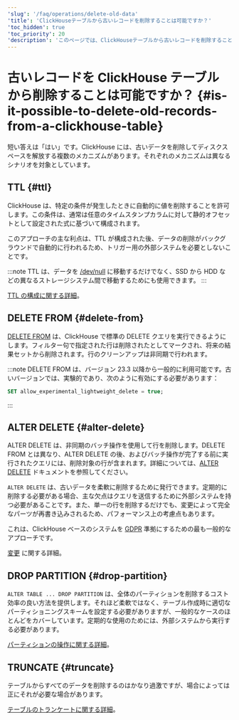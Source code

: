 ```yaml
---
'slug': '/faq/operations/delete-old-data'
'title': 'ClickHouseテーブルから古いレコードを削除することは可能ですか？'
'toc_hidden': true
'toc_priority': 20
'description': 'このページでは、ClickHouseテーブルから古いレコードを削除することが可能かどうかについて説明します。'
---
```





# 古いレコードを ClickHouse テーブルから削除することは可能ですか？ {#is-it-possible-to-delete-old-records-from-a-clickhouse-table}

短い答えは「はい」です。ClickHouse には、古いデータを削除してディスクスペースを解放する複数のメカニズムがあります。それぞれのメカニズムは異なるシナリオを対象としています。

## TTL {#ttl}

ClickHouse は、特定の条件が発生したときに自動的に値を削除することを許可します。この条件は、通常は任意のタイムスタンプカラムに対して静的オフセットとして設定された式に基づいて構成されます。

このアプローチの主な利点は、TTL が構成された後、データの削除がバックグラウンドで自動的に行われるため、トリガー用の外部システムを必要としないことです。

:::note
TTL は、データを [/dev/null](https://en.wikipedia.org/wiki/Null_device) に移動するだけでなく、SSD から HDD などの異なるストレージシステム間で移動するためにも使用できます。
:::

[TTL の構成に関する詳細](../../engines/table-engines/mergetree-family/mergetree.md#table_engine-mergetree-ttl)。

## DELETE FROM {#delete-from}

[DELETE FROM](/sql-reference/statements/delete.md) は、ClickHouse で標準の DELETE クエリを実行できるようにします。フィルター句で指定された行は削除されたとしてマークされ、将来の結果セットから削除されます。行のクリーンアップは非同期で行われます。

:::note
DELETE FROM は、バージョン 23.3 以降から一般的に利用可能です。古いバージョンでは、実験的であり、次のように有効にする必要があります：
```sql
SET allow_experimental_lightweight_delete = true;
```
:::

## ALTER DELETE {#alter-delete}

ALTER DELETE は、非同期のバッチ操作を使用して行を削除します。DELETE FROM とは異なり、ALTER DELETE の後、およびバッチ操作が完了する前に実行されたクエリには、削除対象の行が含まれます。詳細については、[ALTER DELETE](/sql-reference/statements/alter/delete.md) ドキュメントを参照してください。

`ALTER DELETE` は、古いデータを柔軟に削除するために発行できます。定期的に削除する必要がある場合、主な欠点はクエリを送信するために外部システムを持つ必要があることです。また、単一の行を削除するだけでも、変更によって完全なパーツが再書き込みされるため、パフォーマンス上の考慮点もあります。

これは、ClickHouse ベースのシステムを [GDPR](https://gdpr-info.eu) 準拠にするための最も一般的なアプローチです。

[変更](/sql-reference/statements/alter#mutations) に関する詳細。

## DROP PARTITION {#drop-partition}

`ALTER TABLE ... DROP PARTITION` は、全体のパーティションを削除するコスト効率の良い方法を提供します。それほど柔軟ではなく、テーブル作成時に適切なパーティショニングスキームを設定する必要がありますが、一般的なケースのほとんどをカバーしています。定期的な使用のためには、外部システムから実行する必要があります。

[パーティションの操作に関する詳細](/sql-reference/statements/alter/partition)。

## TRUNCATE {#truncate}

テーブルからすべてのデータを削除するのはかなり過激ですが、場合によっては正にそれが必要な場合があります。

[テーブルのトランケートに関する詳細](/sql-reference/statements/truncate.md)。

